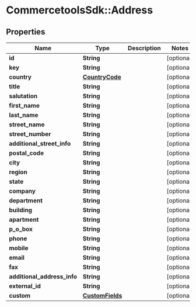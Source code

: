 # CommercetoolsSdk::Address

## Properties
Name | Type | Description | Notes
------------ | ------------- | ------------- | -------------
**id** | **String** |  | [optional] 
**key** | **String** |  | [optional] 
**country** | [**CountryCode**](CountryCode.md) |  | [optional] 
**title** | **String** |  | [optional] 
**salutation** | **String** |  | [optional] 
**first_name** | **String** |  | [optional] 
**last_name** | **String** |  | [optional] 
**street_name** | **String** |  | [optional] 
**street_number** | **String** |  | [optional] 
**additional_street_info** | **String** |  | [optional] 
**postal_code** | **String** |  | [optional] 
**city** | **String** |  | [optional] 
**region** | **String** |  | [optional] 
**state** | **String** |  | [optional] 
**company** | **String** |  | [optional] 
**department** | **String** |  | [optional] 
**building** | **String** |  | [optional] 
**apartment** | **String** |  | [optional] 
**p_o_box** | **String** |  | [optional] 
**phone** | **String** |  | [optional] 
**mobile** | **String** |  | [optional] 
**email** | **String** |  | [optional] 
**fax** | **String** |  | [optional] 
**additional_address_info** | **String** |  | [optional] 
**external_id** | **String** |  | [optional] 
**custom** | [**CustomFields**](CustomFields.md) |  | [optional] 

